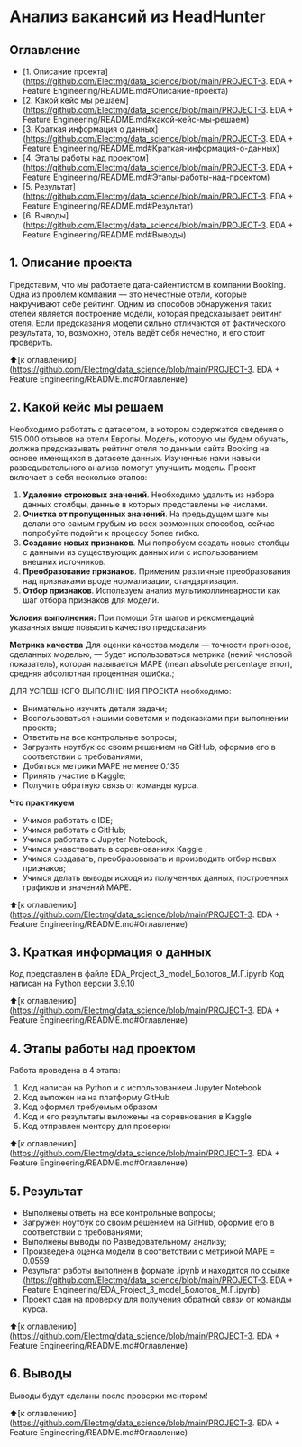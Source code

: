 # Анализ вакансий из HeadHunter

## Оглавление
* [1. Описание проекта](https://github.com/Electmg/data_science/blob/main/PROJECT-3. EDA + Feature Engineering/README.md#Описание-проекта)
* [2. Какой кейс мы решаем](https://github.com/Electmg/data_science/blob/main/PROJECT-3. EDA + Feature Engineering/README.md#какой-кейс-мы-решаем)
* [3. Краткая информация о данных](https://github.com/Electmg/data_science/blob/main/PROJECT-3. EDA + Feature Engineering/README.md#Краткая-информация-о-данных)
* [4. Этапы работы над проектом](https://github.com/Electmg/data_science/blob/main/PROJECT-3. EDA + Feature Engineering/README.md#Этапы-работы-над-проектом)
* [5. Результат](https://github.com/Electmg/data_science/blob/main/PROJECT-3. EDA + Feature Engineering/README.md#Результат)
* [6. Выводы](https://github.com/Electmg/data_science/blob/main/PROJECT-3. EDA + Feature Engineering/README.md#Выводы)

## 1. Описание проекта
 Представим, что мы работаете дата-сайентистом в компании Booking. Одна из проблем компании — это нечестные отели, которые накручивают себе рейтинг. Одним из способов обнаружения таких отелей является построение модели, которая предсказывает рейтинг отеля. Если предсказания модели сильно отличаются от фактического результата, то, возможно, отель ведёт себя нечестно, и его стоит проверить.


:arrow_up:[к оглавлению](https://github.com/Electmg/data_science/blob/main/PROJECT-3. EDA + Feature Engineering/README.md#Оглавление)

## 2. Какой кейс мы решаем
Необходимо работать с датасетом, в котором содержатся сведения о 515 000 отзывов на отели Европы. Модель, которую мы будем обучать, должна предсказывать рейтинг отеля по данным сайта Booking на основе имеющихся в датасете данных. Изученные нами навыки разведывательного анализа помогут улучшить модель.
Проект включает в себя несколько этапов:
1. **Удаление строковых значений**. Необходимо удалить из набора данных столбцы, данные в которых представлены не числами.
2. **Очистка от пропущенных значений**. На предыдущем шаге мы делали это самым грубым из всех возможных способов, сейчас попробуйте подойти к процессу более гибко.
3. **Создание новых признаков**. Мы попробуем создать новые столбцы с данными из существующих данных или с использованием внешних источников.
4. **Преобразование признаков**. Применим различные преобразования над признаками вроде нормализации, стандартизации.
5. **Отбор признаков**. Используем анализ мультиколлинеарности как шаг отбора признаков для модели.

**Условия выполнения:**
При помощи 5ти шагов и рекомендаций указанных выше повысить качество предсказания

**Метрика качества**
Для оценки качества модели — точности прогнозов, сделанных моделью, —  будет использоваться метрика (некий числовой показатель), которая называется MAPE (mean absolute percentage error), средняя абсолютная процентная ошибка.;

ДЛЯ УСПЕШНОГО ВЫПОЛНЕНИЯ ПРОЕКТА необходимо:
- Внимательно изучить детали задачи;
- Воспользоваться нашими советами и подсказками при выполнении проекта;
- Ответить на все контрольные вопросы;
- Загрузить ноутбук со своим решением на GitHub, оформив его в соответствии с требованиями;
- Добиться метрики MAPE не менее 0.135
- Принять участие в Kaggle;
- Получить обратную связь от команды курса.

**Что практикуем**
- Учимся работать с IDE;
- Учимся работать с GitHub;
- Учимся работать с Jupyter Notebook;
- Учимся учавствовать в соревнованиях Kaggle ;
- Учимся создавать, преобразовывать и производить отбор новых признаков;
- Учимся делать выводы исходя из полученных данных, построенных графиков и значений MAPE.

:arrow_up:[к оглавлению](https://github.com/Electmg/data_science/blob/main/PROJECT-3. EDA + Feature Engineering/README.md#Оглавление)

## 3. Краткая информация о данных
Код представлен в файле EDA_Project_3_model_Болотов_М.Г.ipynb
Код написан на Python версии 3.9.10

:arrow_up:[к оглавлению](https://github.com/Electmg/data_science/blob/main/PROJECT-3. EDA + Feature Engineering/README.md#Оглавление)

## 4. Этапы работы над проектом
Работа проведена в 4 этапа:
1) Код написан на Python и с использованием Jupyter Notebook
2) Код выложен на на платформу GitHub
3) Код оформел требуемым образом
4) Код и его результаты выложены на соревнования в Kaggle 
5) Код отправлен ментору для проверки

:arrow_up:[к оглавлению](https://github.com/Electmg/data_science/blob/main/PROJECT-3. EDA + Feature Engineering/README.md#Оглавление)

## 5. Результат

- Выполнены ответы на все контрольные вопросы;
- Загружен ноутбук со своим решением на GitHub, оформив его в соответствии с требованиями;
- Выполнены выводы по Разведовательному анализу;
- Произведена оценка модели в соответствии с метрикой MAPE = 0.0559
- Результат работы выполнен в формате .ipynb и находится по ссылке (https://github.com/Electmg/data_science/blob/main/PROJECT-3. EDA + Feature Engineering/EDA_Project_3_model_Болотов_М.Г.ipynb)
- Проект сдан на проверку для получения обратной связи от команды курса.

:arrow_up:[к оглавлению](https://github.com/Electmg/data_science/blob/main/PROJECT-3. EDA + Feature Engineering/README.md#Оглавление)


## 6. Выводы
Выводы будут сделаны после проверки ментором!

:arrow_up:[к оглавлению](https://github.com/Electmg/data_science/blob/main/PROJECT-3. EDA + Feature Engineering/README.md#Оглавление)
